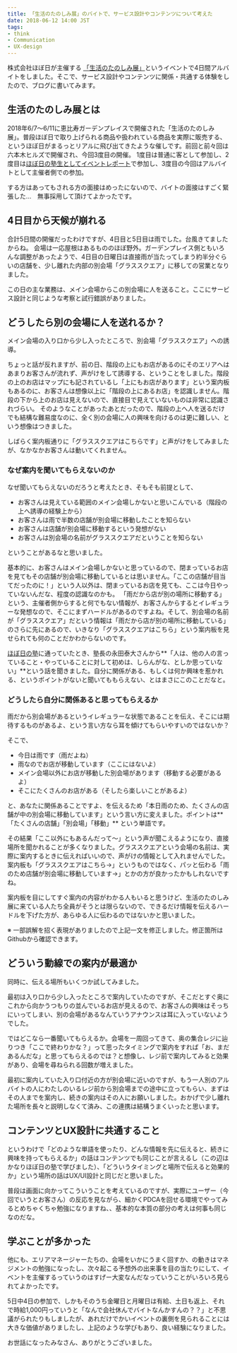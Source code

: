```yaml
---
title: 「生活のたのしみ展」のバイトで、サービス設計やコンテンツについて考えた
date: 2018-06-12 14:00 JST
tags:
- think
- Communication
- UX-design
---
```


株式会社ほぼ日が主催する [「生活のたのしみ展」](https://seikatsunotanoshimi.1101.com/2018_spring/)というイベントで4日間アルバイトをしました。そこで、サービス設計やコンテンツに関係・共通する体験をしたので、ブログに書いてみます。

## 生活のたのしみ展とは

2018年6/7〜6/11に恵比寿ガーデンプレイスで開催された「生活のたのしみ展」。普段ほぼ日で取り上げられる商品や扱われている商品を実際に販売する、というほぼ日がまるっとリアルに飛び出てきたような催しです。前回と前々回は六本木ヒルズで開催され、今回3度目の開催。
1度目は普通に客として参加し、2度目は[ほぼ日の塾生としてイベントレポート](http://www.1101.com/pl/seikatsunotanoshimi_2017_report/)で参加し、3度目の今回はアルバイトとして主催者側での参加。

する方はあってもされる方の面接はめったにないので、バイトの面接はすごく緊張した…　無事採用して頂けてよかったです。

## 4日目から天候が崩れる

合計5日間の開催だったわけですが、4日目と5日目は雨でした。台風きてましたからね。
会場は一応屋根はあるもののほぼ野外。ガーデンプレイス側ともいろんな調整があったようで、4日目の日曜日は直接雨が当たってしまう約半分ぐらいの店舗を、少し離れた内部の別会場「グラススクエア」に移しての営業となりました。

この日の主な業務は、メイン会場からこの別会場に人を送ること。ここにサービス設計と同じような考察と試行錯誤がありました。

## どうしたら別の会場に人を送れるか？

メイン会場の入り口から少し入ったところで、別会場「グラススクエア」への誘導。

ちょっと話が反れますが、前の日、階段の上にもお店があるのにそのエリアへはあまりお客さんが流れず、声がけをして誘導する、ということをしました。階段の上のお店はマップにも記されているし「上にもお店があります」という案内板もあるのに、お客さんは想像以上に「階段の上にあるお店」を認識しません。階段の下から上のお店は見えないので、直接目で見えていないものは非常に認識されづらい。
そのようなことがあったあとだったので、階段の上へ人を送るだけでも結構な難易度なのに、全く別の会場に人の興味を向けるのは更に難しい、という想像はつきました。

しばらく案内板通りに「グラススクエアはこちらです」と声がけをしてみましたが、なかなかお客さんは動いてくれません。

### なぜ案内を聞いてもらえないのか

なぜ聞いてもらえないのだろうと考えたとき、そもそも前提として、

- お客さんは見えている範囲のメイン会場しかないと思いこんでいる（階段の上へ誘導の経験上から）
- お客さんは雨で半数の店舗が別会場に移動したことを知らない
- お客さんは店舗が別会場に移動するという発想がない
- お客さんは別会場の名前がグラススクエアだということを知らない

ということがあるなと思いました。

基本的に、お客さんはメイン会場しかないと思っているので、閉まっているお店を見てもその店舗が別会場に移動しているとは思いません。「ここの店舗が目当てだったのに！」という人以外は、閉まっているお店を見ても、ここは今日やっていないんだな、程度の認識なのかも。
「雨だから店が別の場所に移動する」という、主催者側からすると何でもない情報が、お客さんからするとイレギュラーな発想なので、そこにまずハードルがあるのですよね。そして、別会場の名前が「グラススクエア」だという情報は「雨だから店が別の場所に移動している」のさらに先にあるので、いきなり「グラススクエアはこちら」という案内板を見せられても何のことだかわからないのです。

[ほぼ日の塾](http://www.1101.com/juku/hiroba/index.html)に通っていたとき、塾長の永田泰大さんから**「人は、他の人の言っていること・やっていることに対して初めは、しらんがな、としか思っていない」**という話を聞きました。自分に関係がある、もしくは何か興味を惹かれる、というポイントがないと聞いてももらえない、とはまさにこのことだなと。

### どうしたら自分に関係あると思ってもらえるか

雨だから別会場があるというイレギュラーな状態であることを伝え、そこには期待するものがあるよ、という言い方なら耳を傾けてもらいやすいのではないか？

そこで、

- 今日は雨です（雨だよね）
- 雨なのでお店が移動しています（ここにはないよ）
- メイン会場以外にお店が移動した別会場があります（移動する必要があるよ）
- そこにたくさんのお店がある（そしたら楽しいことがあるよ）

と、あなたに関係あることですよ、を伝えるため「本日雨のため、たくさんの店舗が中の別会場に移動しています」という言い方に変えました。ポイントは**「たくさんの店舗」「別会場」「移動」** という単語です。

その結果「ここ以外にもあるんだって〜」という声が聞こえるようになり、直接場所を聞かれることが多くなりました。グラススクエアという会場の名前は、実際に案内するときに伝えればいいので、声がけの情報として入れませんでした。案内板も「グラススクエアはこちら→」というものではなく、パッと伝わる「雨のため店舗が別会場に移動しています→」とかの方が良かったかもしれないですね。

案内板を目にしてすぐ案内の内容がわかる人もいると思うけど、生活のたのしみ展に来ている人たち全員がそうとは限らないので、できるだけ情報を伝えるハードルを下げた方が、あらゆる人に伝わるのではないかと思いました。

※ 一部誤解を招く表現がありましたので上記一文を修正しました。修正箇所はGithubから確認できます。

## どういう動線での案内が最適か

同時に、伝える場所もいくつか試してみました。

最初は入り口から少し入ったところで案内していたのですが、そこだとすぐ奥にこれから向かうつもりの並んでいるお店が見えるので、お客さんの興味はそっちにいってしまい、別の会場があるなんていうアナウンスは耳に入っていないようでした。

ではどこなら一番聞いてもらえるか。会場を一周回ってきて、奥の集合レジに辿りつき「ここで終わりかな？」って思ったタイミングで案内をすれば「お、まだあるんだな」と思ってもらえるのでは？と想像し、レジ前で案内してみると効果があり、会場を尋ねられる回数が増えました。

最初に案内していた入り口付近の方が別会場に近いのですが、もう一人別のアルバイトの人にわたしのいるレジ前から別会場までの途中に立ってもらい、まずはその人までを案内し、続きの案内はその人にお願いしました。おかげで少し離れた場所を長々と説明しなくて済み、この連携は結構うまくいったと思います。

## コンテンツとUX設計に共通すること

というわけで「どのような単語を使ったり、どんな情報を先に伝えると、続きに興味を持ってもらえるか」の話はコンテンツでも同じことが言えるし（この辺はかなりほぼ日の塾で学びました）、「どういうタイミングと場所で伝えると効果的か」という場所の話はUX/UI設計と同じだと思いました。

普段は画面に向かってこういうことを考えているのですが、実際にユーザー（今回でいうとお客さん）の反応を見ながら、細かくPDCAを回せる環境でやってみるとめちゃくちゃ勉強になりますね、、基本的な本質の部分の考えは何事も同じなのだな。

## 学ぶことが多かった

他にも、エリアマネージャーたちの、会場をいかにうまく回すか、の動きはマネジメントの勉強になったし、次々起こる予想外の出来事を目の当たりにして、イベントを主催するっていうのはすげー大変なんだなっていうことがいろいろ見られてよかったです。

5日中4日の参加で、しかもそのうち金曜日と月曜日は有給、土日も返上、それで時給1,000円っていうと「なんで会社休んでバイトなんかすんの？？」と不思議がられたりもしましたが、あれだけでかいイベントの裏側を見られることには大きな価値がありましたし、上記のような学びもあり、良い経験になりました。

お世話になったみなさん、ありがとうございました。
